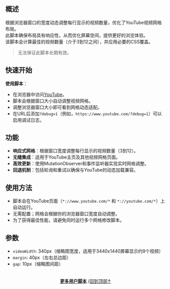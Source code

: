<a id="top"></a>

<!--NAVIGATION-->
<!--NAVIGATION-END-->
<!--SHIELDS-->
<!--SHIELDS-END-->
<!--HISTORY-->
<!--HISTORY-END-->
<!--TEXT-->

<!--AUTHORS-->
<!--AUTHORS-END-->
<!--SCREENSHOT-->

<!--SCREENSHOT-END-->
<!--TEXT-END-->

## 概述

根据浏览器窗口的宽度动态调整每行显示的视频数量，优化了YouTube视频网格布局。  
此脚本确保布局具有响应性，从而优化屏幕空间，提供更好的浏览体验。  
该脚本会计算最佳的视频数量（介于3到12之间），并应用必要的CSS覆盖。

> 无法保证此脚本长期有效。

## 快速开始

**使用脚本**：

- 在浏览器中访问[YouTube](https://www.youtube.com/)。
- 脚本会根据窗口大小自动调整视频网格。
- 调整浏览器窗口大小即可看到网格动态适配。
- 在URL后添加`?debug=1`（例如，`https://www.youtube.com/?debug=1`）可以启用调试日志。

## 功能

- **响应式网格**：根据窗口宽度调整每行显示的视频数量（3到12）。
- **无缝集成**：适用于YouTube主页及其他视频网格页面。
- **高效更新**：使用MutationObserver和事件监听器实现实时网格调整。
- **回退机制**：包括轮询和重试以确保与YouTube的动态加载兼容。

## 使用方法

- 脚本会在YouTube页面（`*://www.youtube.com/*` 和 `*://youtube.com/*`）上自动运行。
- 无需配置；网格会根据你的浏览器窗口宽度自动调整。
- 为了获得最佳性能，请避免同时运行多个网格修改脚本。

## 参数

- `videoWidth`: 340px（缩略图宽度，适用于3440x1440屏幕显示约9个视频）
- `margin`: 40px（左右总边距）
- `gap`: 10px（缩略图间距）

<!--RELATED-->
<!--RELATED-END-->
<!--HELP-->
<!--HELP-END-->
<!--FOOTER-->

<img height="6px" width="100%" src="https://media.chatgptautorefresh.com/images/separators/gradient-aqua.png?latest">
<center><div align="center"><p><a href="https://github.com/ChinaGodMan/UserScripts#readme"><strong>更多用户脚本</strong></a> /<a href="#top">回到顶部↑</a></p></div></center>

<!--FOOTER--END-->
